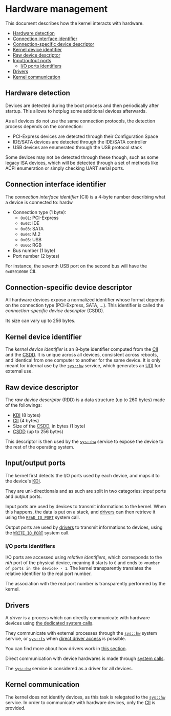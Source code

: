 # Hardware management

This document describes how the kernel interacts with hardware.

- [Hardware detection](#hardware-detection)
- [Connection interface identifier](#connection-interface-identifier)
- [Connection-specific device descriptor](#connection-specific-device-descriptor)
- [Kernel device identifier](#kernel-device-identifier)
- [Raw device descriptor](#raw-device-descriptor)
- [Input/output ports](#inputoutput-ports)
  - [I/O ports identifiers](#io-ports-identifiers)
- [Drivers](#drivers)
- [Kernel communication](#kernel-communication)

## Hardware detection

Devices are detected during the boot process and then periodically after startup. This allows to hotplug some additional devices afterwards.

As all devices do not use the same connection protocols, the detection process depends on the connection:

* PCI-Express devices are detected through their Configuration Space
* IDE/SATA devices are detected through the IDE/SATA controller
* USB devices are enumerated through the USB protocol stack

Some devices may not be detected through these though, such as some legacy ISA devices, which will be detected through a set of methods like ACPI enumeration or simply checking UART serial ports.

## Connection interface identifier

The *connection interface identifier* (CII) is a 4-byte number describing what a device is connected to:
hardw
- Connection type (1 byte):
  - `0x01`: PCI-Express
  - `0x02`: IDE
  - `0x03`: SATA
  - `0x04`: M.2
  - `0x05`: USB
  - `0x06`: RGB
- Bus number (1 byte)
- Port number (2 bytes)

For instance, the seventh USB port on the second bus will have the `0x05010006` CII.

## Connection-specific device descriptor

All hardware devices expose a normalized identifier whose format depends on the connection type (PCI-Express, SATA, ...). This identifier is called the _connection-specific device descriptor_ (CSDD).

Its size can vary up to 256 bytes.

## Kernel device identifier

The _kernel device identifier_ is an 8-byte identifier computed from the [CII](#connection-interface-identifier) and the [CSDD](#connection-specific-device-descriptor). It is unique across all devices, consistent across reboots, and identical from one computer to another for the same device. It is only meant for internal use by the [`sys::hw`](../services/system/hw.md) service, which generates an [UDI](../services/system/hw.md#unique-device-identifier) for external use.

## Raw device descriptor

The _raw device descriptor_ (RDD) is a data structure (up to 260 bytes) made of the followings:

- [KDI](#kernel-device-identifier) (8 bytes)
- [CII](#connection-interface-identifier) (4 bytes)
- Size of the [CSDD](#connection-specific-device-descriptor), in bytes (1 byte)
- [CSDD](#connection-specific-device-descriptor) (up to 256 bytes)

This descriptor is then used by the [`sys::hw`](../services/system/hw.md) service to expose the device to the rest of the operating system.

## Input/output ports

The kernel first detects the I/O ports used by each device, and maps it to the device's [KDI](#kernel-device-identifier).

They are uni-directionals and as such are split in two categories: _input_ ports and _output_ ports.

Input ports are used by devices to transmit informations to the kernel. When this happens, the data is put on a stack, and [drivers](#drivers) can then retrieve it using the [`READ_IO_PORT`](syscalls.md#0x70-read_io_port) system call.

Output ports are used by [drivers](#drivers) to transmit informations to devices, using the [`WRITE_IO_PORT`](syscalls.md#0x71-write_io_port) system call.

### I/O ports identifiers

I/O ports are accessed using _relative identifiers_, which corresponds to the _nth_ port of the physical device, meaning it starts to `0` and ends to `<number of ports in the device> - 1`. The kernel transparently translates the relative identifier to the real port number.

The association with the real port number is transparently performed by the kernel.

## Drivers

A _driver_ is a process which can directly communicate with hardware devices using [the dedicated system calls](syscalls.md#0x72-device_interrupt).

They communicate with external processes through the [`sys::hw`](../services/system/hw.md) system service, or [`sys::fs`](../services/system/fs.md) when [direct driver access](../services/system/hw.md#direct-driver-access-for-sysfs) is possible.

You can find more about how drivers work in [this section](../services/system/hw.md#drivers).

Direct communication with device hardwares is made through [system calls](syscalls.md#0x72-device_interrupt).

The [`sys::hw`](../services/system/hw.md) service is considered as a driver for all devices.

## Kernel communication

The kernel does not identify devices, as this task is relegated to the [`sys::hw`](../services/system/hw.md) service. In order to communicate with hardware devices, only the [CII](#connection-interface-identifier) is provided.